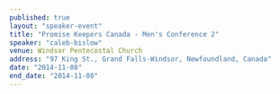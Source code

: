 ```yaml
---
published: true
layout: "speaker-event"
title: "Promise Keepers Canada - Men's Conference 2"
speaker: "caleb-bislow"
venue: Windsor Pentecostal Church
address: "97 King St., Grand Falls-Windsor, Newfoundland, Canada"
date: "2014-11-08"
end_date: "2014-11-08"
---
```


